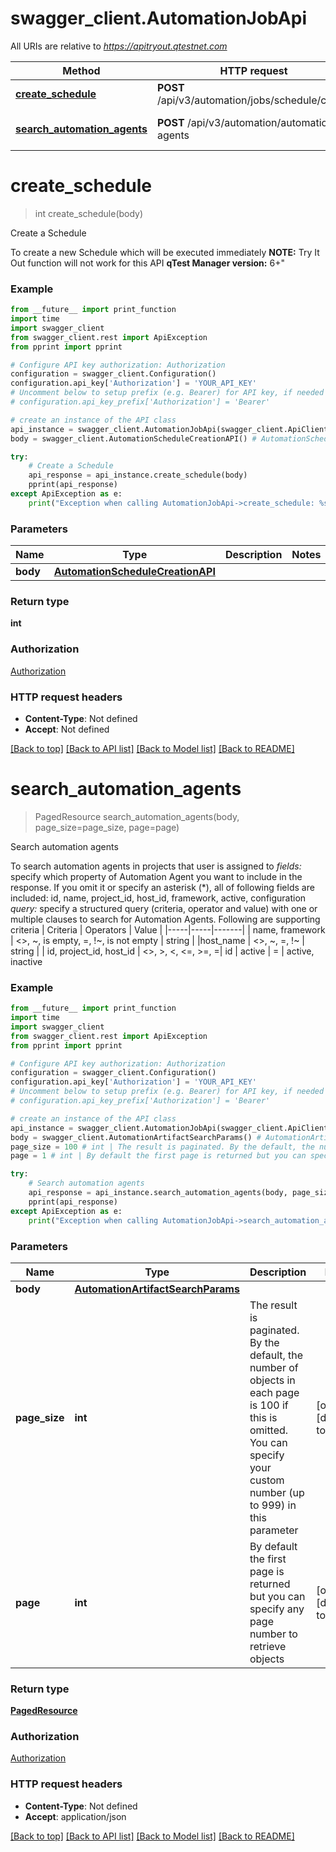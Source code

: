 # swagger_client.AutomationJobApi

All URIs are relative to *https://apitryout.qtestnet.com*

Method | HTTP request | Description
------------- | ------------- | -------------
[**create_schedule**](AutomationJobApi.md#create_schedule) | **POST** /api/v3/automation/jobs/schedule/create | Create a Schedule
[**search_automation_agents**](AutomationJobApi.md#search_automation_agents) | **POST** /api/v3/automation/automation-agents | Search automation agents


# **create_schedule**
> int create_schedule(body)

Create a Schedule

To create a new Schedule which will be executed immediately  <strong>NOTE:</strong> Try It Out function will not work for this API  <strong>qTest Manager version:</strong> 6+\"

### Example
```python
from __future__ import print_function
import time
import swagger_client
from swagger_client.rest import ApiException
from pprint import pprint

# Configure API key authorization: Authorization
configuration = swagger_client.Configuration()
configuration.api_key['Authorization'] = 'YOUR_API_KEY'
# Uncomment below to setup prefix (e.g. Bearer) for API key, if needed
# configuration.api_key_prefix['Authorization'] = 'Bearer'

# create an instance of the API class
api_instance = swagger_client.AutomationJobApi(swagger_client.ApiClient(configuration))
body = swagger_client.AutomationScheduleCreationAPI() # AutomationScheduleCreationAPI | 

try:
    # Create a Schedule
    api_response = api_instance.create_schedule(body)
    pprint(api_response)
except ApiException as e:
    print("Exception when calling AutomationJobApi->create_schedule: %s\n" % e)
```

### Parameters

Name | Type | Description  | Notes
------------- | ------------- | ------------- | -------------
 **body** | [**AutomationScheduleCreationAPI**](AutomationScheduleCreationAPI.md)|  | 

### Return type

**int**

### Authorization

[Authorization](../README.md#Authorization)

### HTTP request headers

 - **Content-Type**: Not defined
 - **Accept**: Not defined

[[Back to top]](#) [[Back to API list]](../README.md#documentation-for-api-endpoints) [[Back to Model list]](../README.md#documentation-for-models) [[Back to README]](../README.md)

# **search_automation_agents**
> PagedResource search_automation_agents(body, page_size=page_size, page=page)

Search automation agents

To search automation agents in projects that user is assigned to   <em>fields:</em> specify which property of Automation Agent you want to include in the response. If you omit it or specify an asterisk (*), all of following fields are included: id, name, project_id, host_id, framework, active, configuration   <em>query:</em> specify a structured query (criteria, operator and value) with one or multiple clauses to search for Automation Agents. Following are supporting criteria  | Criteria | Operators | Value | |-----|-----|-------| | name, framework   |  <>, ~, is empty, =, !~, is not empty   | string     |  |host_name | <>, ~, =, !~ | string |  | id, project_id, host_id | <>, >, <, <=, >=, =| id   | active | = | active, inactive  

### Example
```python
from __future__ import print_function
import time
import swagger_client
from swagger_client.rest import ApiException
from pprint import pprint

# Configure API key authorization: Authorization
configuration = swagger_client.Configuration()
configuration.api_key['Authorization'] = 'YOUR_API_KEY'
# Uncomment below to setup prefix (e.g. Bearer) for API key, if needed
# configuration.api_key_prefix['Authorization'] = 'Bearer'

# create an instance of the API class
api_instance = swagger_client.AutomationJobApi(swagger_client.ApiClient(configuration))
body = swagger_client.AutomationArtifactSearchParams() # AutomationArtifactSearchParams | 
page_size = 100 # int | The result is paginated. By the default, the number of objects in each page is 100 if this is omitted. You can specify your custom number (up to 999) in this parameter (optional) (default to 100)
page = 1 # int | By default the first page is returned but you can specify any page number to retrieve objects (optional) (default to 1)

try:
    # Search automation agents
    api_response = api_instance.search_automation_agents(body, page_size=page_size, page=page)
    pprint(api_response)
except ApiException as e:
    print("Exception when calling AutomationJobApi->search_automation_agents: %s\n" % e)
```

### Parameters

Name | Type | Description  | Notes
------------- | ------------- | ------------- | -------------
 **body** | [**AutomationArtifactSearchParams**](AutomationArtifactSearchParams.md)|  | 
 **page_size** | **int**| The result is paginated. By the default, the number of objects in each page is 100 if this is omitted. You can specify your custom number (up to 999) in this parameter | [optional] [default to 100]
 **page** | **int**| By default the first page is returned but you can specify any page number to retrieve objects | [optional] [default to 1]

### Return type

[**PagedResource**](PagedResource.md)

### Authorization

[Authorization](../README.md#Authorization)

### HTTP request headers

 - **Content-Type**: Not defined
 - **Accept**: application/json

[[Back to top]](#) [[Back to API list]](../README.md#documentation-for-api-endpoints) [[Back to Model list]](../README.md#documentation-for-models) [[Back to README]](../README.md)

